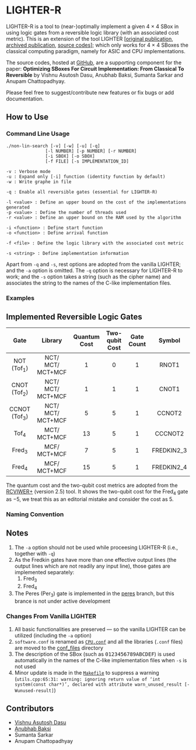 
# LIGHTER-R #
LIGHTER-R is a tool to (near-)optimally implement a given 4 × 4 SBox in using logic gates from a reversible logic library (with an associated cost metric). This is an extension of the tool LIGHTER [[original publication](https://tosc.iacr.org/index.php/ToSC/article/view/806), [archived publication](https://eprint.iacr.org/2017/101), [source codes](http://jeremy.jean.free.fr/pub/fse2018_layer_implementations.tar.gz)]; which only works for 4 × 4 SBoxes the classical computing paradigm, namely for ASIC and CPU implementations. 

The source codes, hosted at [GitHub](https://github.com/vdasu/lighter-r), are a supporting component for the paper:
**Optimizing SBoxes For Circuit Implementation: From Classical To Reversible**
by Vishnu Asutosh Dasu, Anubhab Baksi, Sumanta Sarkar and Anupam Chattopadhyay.

Please feel free to suggest/contribute new features or fix bugs or add documentation.

## How to Use ##

### Command Line Usage ###
    ./non-lin-search [-v] [-w] [-u] [-q]
                   [-l NUMBER] [-p NUMBER] [-r NUMBER]
                   [-i SBOX] [-o SBOX]
                   [-f FILE] [-s IMPLEMENTATION_ID]

    -v : Verbose mode
    -u : Expand only [-i] function (identity function by default)
    -w : Write graphe in file
    
    -q : Enable all reversible gates (essential for LIGHTER-R)

    -l <value> : Define an upper bound on the cost of the implementations generated
    -p <value> : Define the number of threads used
    -r <value> : Define an upper bound on the RAM used by the algorithm

    -i <function> : Define start function
    -o <function> : Define arrival function

    -f <file> : Define the logic library with the associated cost metric

    -s <string> : Define implementation information

Apart from `-q` and `-s`, rest options are adopted from the vanilla LIGHTER; and the `-a` option is omitted. The `-q` option is necessary for LIGHTER-R to work; and the `-s` option takes a string (such as the cipher name) and associates the string to the names of the C-like implementation files.

### Examples ###

## Implemented Reversible Logic Gates ##

|            Gate            |      Library      |Quantum Cost | Two-qubit Cost  | Gate Count |   Symbol     |
|:--------------------------:|:-----------------:|:-----------:|:---------------:|:----------:|:------------:|
|   NOT (Tof<sub>1</sub>)    | NCT/ MCT/ MCT+MCF |      1      |         0       |     1      |     RNOT1    |
|   CNOT  (Tof<sub>2</sub>)  | NCT/ MCT/ MCT+MCF |      1      |         1       |     1      |     CNOT1    |
|  CCNOT (Tof<sub>3</sub>)   | NCT/ MCT/ MCT+MCF |      5      |         5       |     1      |     CCNOT2   |
|      Tof<sub>4</sub>       |    MCT/ MCT+MCF   |      13     |         5       |     1      |     CCCNOT2  |
|     Fred<sub>3</sub>       |    MCF/ MCT+MCF   |      7      |         5       |     1      |  FREDKIN2_3  |
|     Fred<sub>4</sub>       |    MCF/ MCT+MCF   |      15     |         5       |     1      |  FREDKIN2_4  |

The quantum cost and the two-qubit cost metrics are adopted from the [RCVIWER+](https://ceit.aut.ac.ir/QDA/RCV.htm) (version 2.5) tool. It shows the two-qubit cost for the Fred<sub>4</sub> gate as −5, we treat this as an editorial mistake and consider the cost as 5.

### Naming Convention ###

## Notes ##

1. The `-a` option should not be used while proceesing LIGHTER-R (i.e., together with `-q`)
2. As the Fredkin gates have more than one effective output lines (the output lines which are not readily any input line), those gates are implemented separately:
    1. Fred<sub>3</sub>
    2. Fred<sub>4</sub>
3. The Peres (Per<sub>3</sub>) gate is implemented in the [peres](https://github.com/vdasu/lighter-r/tree/peres) branch, but this brance is not under active development

### Changes From Vanilla LIGHTER ###

1. All basic functionalities are preserved — so the vanilla LIGHTER can be utilized (including the `-a` option)
2. `software.conf` is renamed as [`CPU.conf`](./conf_files/CPU.conf) and all the libraries (`.conf` files) are moved to the [conf_files](./conf_files) directory
3. The description of the SBox (such as <tt>0123456789ABCDEF</tt>) is used automatically in the names of the C-like implementation files when `-s` is not used
4. Minor update is made in the [`Makefile`](./Makefile) to suppress a warning (`utils.cpp:65:31: warning: ignoring return value of ‘int system(const char*)’, declared with attribute warn_unused_result [-Wunused-result]`)

Contributors
---
* [Vishnu Asutosh Dasu](mailto:vishnu.asutosh@learner.manipal.edu)
* [Anubhab Baksi](mailto:anubhab001@e.ntu.edu.sg)
* Sumanta Sarkar
* Anupam Chattopadhyay
